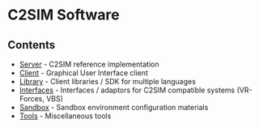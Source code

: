 
# C2SIM Software

## Contents

* [Server](https://github.com/hyssostech/OpenC2SIM.github.io/tree/master/Software/Server) - C2SIM reference implementation
* [Client](https://github.com/hyssostech/OpenC2SIM.github.io/tree/master/Software/Client) - Graphical User Interface client
* [Library](https://github.com/hyssostech/OpenC2SIM.github.io/tree/master/Software/Library) - Client libraries / SDK for multiple languages
* [Interfaces](https://github.com/hyssostech/OpenC2SIM.github.io/tree/master/Software/Interfaces) - Interfaces / adaptors for C2SIM compatible systems (VR-Forces, VBS)
* [Sandbox](https://github.com/hyssostech/OpenC2SIM.github.io/tree/master/Software/Sandbox) - Sandbox environment configuration materials
* [Tools](https://github.com/hyssostech/OpenC2SIM.github.io/tree/master/Software/Tools) - Miscellaneous tools
